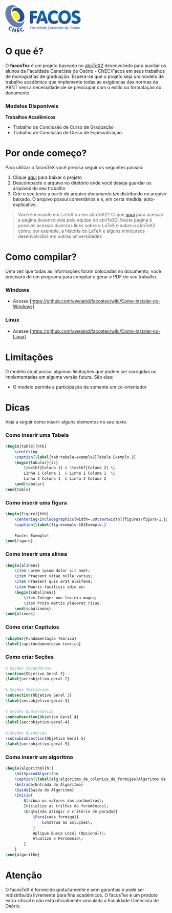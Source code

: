 ![alt tag](https://raw.githubusercontent.com/aweiand/facostex/master/figuras/logo-facos.png)

# O que é?

O **facosTex** é um projeto baseado no [abnTeX2] desenvolvido para auxiliar os alunos da Faculdade Cenecista de Osório - CNEC/Facos em seus trabalhos de monografias de graduação.
Espera-se que o projeto seja um modelo de trabalho acadêmico que implemente todas as exigências das normas da ABNT sem a necessidade de se preocupar com o estilo ou formatação do documento.

### Modelos Disponíveis

**Trabalhos Acadêmicos**

 - Trabalho de Conclusão de Curso de Graduação
 - Trabalho de Conclusão de Curso de Especialização

# Por onde começo?
Para utilizar o facosTeX você precisa seguir os seguintes passos:

1. Clique [aqui](https://github.com/aweiand/facostex/archive/master.zip) para baixar o projeto
2. Descompacte o arquivo no diretório onde você deseja guardar os arquivos do seu trabalho
3. Crie o seu texto a partir do arquivo *documento.tex* distribuído no arquivo baixado. O arquivo possui comentários e é, em certa medida, auto-explicativo.

> Você é iniciante em LaTeX ou em abnTeX2? Clique [aqui](https://code.google.com/p/abntex2/wiki/PorOndeComecar) para acessar a página desenvolvida pela equipe do abnTeX2. Nesta página é possível acessar diversos links sobre o LaTeX e sobre o abnTeX2 como, por exemplo, a história do LaTeX e alguns minicursos desenvolvidos em outras universidades

# Como compilar?

Uma vez que todas as informações foram colocadas no documento, você precisará de um programa para compilar e gerar o PDF do seu trabalho.

### Windows
 - Acesse [https://github.com/aweiand/facostex/wiki/Como-instalar-no-Windows] 
 
### Linux

 - Acesse [https://github.com/aweiand/facostex/wiki/Como-instalar-no-Linux] 
 
# Limitações
 
 O modelo atual possui algumas limitações que podem ser corrigidas ou implementadas em alguma versão futura. São elas:
 
  - O modelo permite a participação de somente um co-orientador
  
# Dicas
Veja a seguir como inserir alguns elementos no seu texto.

### Como inserir uma Tabela
```tex
\begin{table}[htb]
    \centering
    \caption{\label{tab:tabela-exemplo2}Tabela Exemplo 2}
    \begin{tabular}{lc}
        \textbf{Coluna 1} & \textbf{Coluna 2} \\
        Linha 1 Coluna 1  & Linha 1 Coluna 1  \\
        Linha 2 Coluna 1  & Linha 2 Coluna 2 
    \end{tabular}
\end{table}
```

### Como inserir uma figura
```tex
\begin{figure}[htb]
    \centering\includegraphics[width=.80\textwidth]{figuras/figura-1.jpg}
    \caption{\label{fig:exemplo-18}Exemplo.}
    
    Fonte: Exemplo%
\end{figure}
```

### Como inserir uma alínea
```tex
\begin{alineas}
	\item Lorem ipsum dolor sit amet;
    \item Praesent vitae nulla varius;
	\item Praesent quis erat eleifend;
	\item Mauris facilisis odio eu:
	\begin{subalineas}
		\item Integer non lacinia magna;
		\item Proin mattis placerat risus.
	\end{subalineas}
\end{alineas}
```

### Como criar Capítulos
```tex
\chapter{Fundamentação Teórica}
\label{cap:fundamentacao-teorica}
```

### Como criar Seções
```tex
% Seções Secundárias
\section{Objetivo Geral 2}
\label{sec:objetivo-geral-2}

% Seções Terciárias
\subsection{Objetivo Geral 3}
\label{sec:objetivo-geral-3}

% Seções Quaternárias
\subsubsection{Objetivo Geral 4}
\label{sec:objetivo-geral-4}

% Seções Quinárias
\subsubsubsection{Objetivo Geral 5}
\label{sec:objetivo-geral-5}
```

### Como inserir um algoritmo
```tex
\begin{algorithm}[h!]
	\SetSpacedAlgorithm
	\caption{\label{alg:algoritmo_de_colonica_de_formigas}Algoritmo de Otimização por Colônia de Formiga}
	\Entrada{Entrada do Algoritmo}
	\Saida{Saida do Algoritmo}
	\Inicio{
		Atribua os valores dos parâmetros\;
		Inicialize as trilhas de feromônios\;
		\Enqto{não atingir o critério de parada}{
			\Para{cada formiga}{
				Construa as Soluções\;
			}
			Aplique Busca Local (Opcional)\;
			Atualize o Feromônio\;
		}	
	}
\end{algorithm}
```

# Atenção

O facosTeX é fornecido gratuitamente e sem garantias e pode ser redistribuído livremente para fins acadêmicos. O facosTex é um produto extra-oficial e não está oficialmente vinculada à Faculdade Cenecista de Osório.


[Por Onde Comecar]:https://code.google.com/p/abntex2/wiki/PorOndeComecar
[http://www.goes.uece.br]:http://www.goes.uece.br
[abnTeX2]:https://code.google.com/p/abntex2/
[http://miktex.org/download]:http://miktex.org/download
[http://texstudio.sourceforge.net/]:http://texstudio.sourceforge.net/
